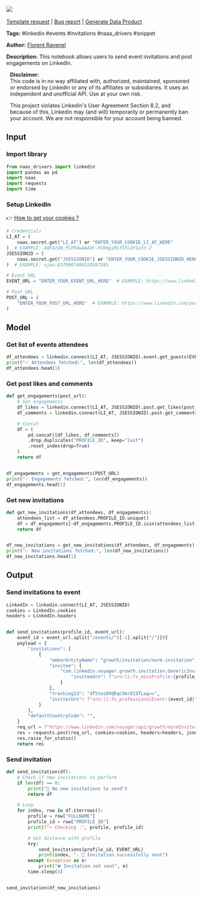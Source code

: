 <a href="https://app.naas.ai/user-redirect/naas/downloader?url=https://raw.githubusercontent.com/jupyter-naas/awesome-notebooks/master/LinkedIn/LinkedIn_Send_event_invitations_post_engagements.ipynb" target="_parent"><img src="https://naasai-public.s3.eu-west-3.amazonaws.com/open_in_naas.svg"/></a><br><br><a href="https://github.com/jupyter-naas/awesome-notebooks/issues/new?assignees=&labels=&template=template-request.md&title=Tool+-+Action+of+the+notebook+">Template request</a> | <a href="https://github.com/jupyter-naas/awesome-notebooks/issues/new?assignees=&labels=bug&template=bug_report.md&title=LinkedIn+-+Send+event+invitations+post+engagements:+Error+short+description">Bug report</a> | <a href="https://app.naas.ai/user-redirect/naas/downloader?url=https://raw.githubusercontent.com/jupyter-naas/awesome-notebooks/master/Naas/Naas_Start_data_product.ipynb" target="_parent">Generate Data Product</a>

**Tags:** #linkedin #events #invitations #naas_drivers #snippet

**Author:** [Florent Ravenel](https://www.linkedin.com/in/florent-ravenel/)

**Description:** This notebook allows users to send event invitations and post engagements on LinkedIn.


<div class="alert alert-info" role="info" style="margin: 10px">
<b>Disclaimer:</b><br>
This code is in no way affiliated with, authorized, maintained, sponsored or endorsed by Linkedin or any of its affiliates or subsidiaries. It uses an independent and unofficial API. Use at your own risk.

This project violates Linkedin's User Agreement Section 8.2, and because of this, Linkedin may (and will) temporarily or permanently ban your account. We are not responsible for your account being banned.
<br>
</div>

## Input

### Import library


```python
from naas_drivers import linkedin
import pandas as pd
import naas
import requests
import time
```

### Setup LinkedIn
👉 <a href='https://www.notion.so/LinkedIn-driver-Get-your-cookies-d20a8e7e508e42af8a5b52e33f3dba75'>How to get your cookies ?</a>


```python
# Credentials
LI_AT = (
    naas.secret.get("LI_AT") or "ENTER_YOUR_COOKIE_LI_AT_HERE"
)  # EXAMPLE: AQFAzQN_PLPR4wAAAXc-FCKmgiMit5FLdY1af3-2
JSESSIONID = (
    naas.secret.get("JSESSIONID") or "ENTER_YOUR_COOKIE_JSESSIONID_HERE"
)  # EXAMPLE: ajax:8379907400220387585

# Event URL
EVENT_URL = "ENTER_YOUR_EVENT_URL_HERE"  # EXAMPLE: https://www.linkedin.com/events/XXXXXXXXXXXX/

# Post URL
POST_URL = (
    "ENTER_YOUR_POST_URL_HERE"  # EXAMPLE: https://www.linkedin.com/posts/XXXXXXXXXXXX/
)
```

## Model

### Get list of events attendees


```python
df_attendees = linkedin.connect(LI_AT, JSESSIONID).event.get_guests(EVENT_URL)
print("✅ Attendees fetched:", len(df_attendees))
df_attendees.head(1)
```

### Get post likes and comments


```python
def get_engagements(post_url):
    # Get engagements
    df_likes = linkedin.connect(LI_AT, JSESSIONID).post.get_likes(post_url)
    df_comments = linkedin.connect(LI_AT, JSESSIONID).post.get_comments(post_url)

    # Concat
    df = (
        pd.concat([df_likes, df_comments])
        .drop_duplicates("PROFILE_ID", keep="last")
        .reset_index(drop=True)
    )
    return df


df_engagements = get_engagements(POST_URL)
print("✅ Engagements fetched:", len(df_engagements))
df_engagements.head(1)
```

### Get new invitations


```python
def get_new_invitations(df_attendees, df_engagements):
    attendees_list = df_attendees.PROFILE_ID.unique()
    df = df_engagements[~df_engagements.PROFILE_ID.isin(attendees_list)]
    return df


df_new_invitations = get_new_invitations(df_attendees, df_engagements)
print("✅ New invitations fetched:", len(df_new_invitations))
df_new_invitations.head(1)
```

## Output

### Send invitations to event


```python
LinkedIn = linkedin.connect(LI_AT, JSESSIONID)
cookies = LinkedIn.cookies
headers = LinkedIn.headers


def send_invitations(profile_id, event_url):
    event_id = event_url.split("/events/")[-1].split("/")[0]
    payload = {
        "invitations": [
            {
                "emberEntityName": "growth/invitation/norm-invitation",
                "invitee": {
                    "com.linkedin.voyager.growth.invitation.GenericInvitee": {
                        "inviteeUrn": f"urn:li:fs_miniProfile:{profile_id}"
                    }
                },
                "trackingId": "4T5tesDXQDqC9ArO15TLag==",
                "inviterUrn": f"urn:li:fs_professionalEvent:{event_id}",
            }
        ],
        "defaultCountryCode": "",
    }
    req_url = f"https://www.linkedin.com/voyager/api/growth/normInvitations?action=batchCreate"
    res = requests.post(req_url, cookies=cookies, headers=headers, json=payload)
    res.raise_for_status()
    return res
```

### Send invitation


```python
def send_invitation(df):
    # Check if new invitations to perform
    if len(df) == 0:
        print("🤙 No new invitations to send")
        return df

    # Loop
    for index, row in df.iterrows():
        profile = row["FULLNAME"]
        profile_id = row["PROFILE_ID"]
        print(f"➡️ Checking :", profile, profile_id)

        # Get distance with profile
        try:
            send_invitations(profile_id, EVENT_URL)
            print(index, "- 🙌 Invitation successfully sent")
        except Exception as e:
            print("❌ Invitation not sent", e)
        time.sleep(3)


send_invitation(df_new_invitations)
```
